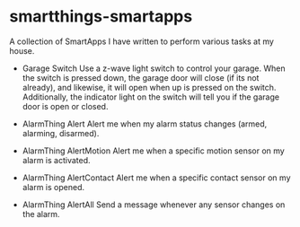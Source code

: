 smartthings-smartapps
=====================

A collection of SmartApps I have written to perform various tasks at my house.

* Garage Switch
Use a z-wave light switch to control your garage. When the switch is pressed 
down, the garage door will close (if its not already), and likewise, it will 
open when up is pressed on the switch. Additionally, the indicator light on the 
switch will tell you if the garage door is open or closed.

* AlarmThing Alert
Alert me when my alarm status changes (armed, alarming, disarmed).

* AlarmThing AlertMotion
Alert me when a specific motion sensor on my alarm is activated.

* AlarmThing AlertContact
Alert me when a specific contact sensor on my alarm is opened.

* AlarmThing AlertAll
Send a message whenever any sensor changes on the alarm.
